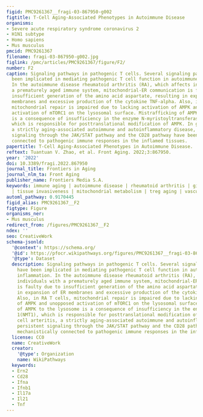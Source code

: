 ```yaml
---
figid: PMC9261367__fragi-03-867950-g002
figtitle: T-Cell Aging-Associated Phenotypes in Autoimmune Disease
organisms:
- Severe acute respiratory syndrome coronavirus 2
- H1N1 subtype
- Homo sapiens
- Mus musculus
pmcid: PMC9261367
filename: fragi-03-867950-g002.jpg
figlink: /pmc/articles/PMC9261367/figure/F2/
number: F2
caption: Signaling pathways in pathogenic T cells. Several signaling pathways have
  been implicated in mediating pathogenic T cell function in autoimmune tissue inflammation.
  In the autoimmune disease rheumatoid arthritis (RA), which affects individuals with
  a prematurely aged immune system, mitochondrial-ER communication is faulty due to
  insufficient generation of the amino acid aspartate, resulting in expansion of ER
  membranes and excessive production of the cytokine TNF-alpha. Also, in RA T cells,
  mitochondrial repair is impaired due to lacking activation of AMPK and unopposed
  activation of mTORC1 on the lysosomal surface. Mistrafficking of AMPK to the lysosome
  is a consequence of insufficiency in the enzyme N-myristoyltransferase 1(NMT1),
  which is responsible for posttranslational modification of AMPK. In giant cell arteritis,
  a strictly aging-associated autoimmune and autoinflammatory disease, persistent
  signaling through the JAK/STAT pathway and the CD28 pathway have been mechanistically
  connected to pathogenic immune responses in the inflamed tissues.
papertitle: T-Cell Aging-Associated Phenotypes in Autoimmune Disease.
reftext: Tuantuan V. Zhao, et al. Front Aging. 2022;3:867950.
year: '2022'
doi: 10.3389/fragi.2022.867950
journal_title: Frontiers in Aging
journal_nlm_ta: Front Aging
publisher_name: Frontiers Media S.A.
keywords: immune aging | autoimmune disease | rheumatoid arthritis | giant cell arteritis
  | tissue invasiveness | mitochondrial metabolism | treg aging | vasculitis
automl_pathway: 0.9170445
figid_alias: PMC9261367__F2
figtype: Figure
organisms_ner:
- Mus musculus
redirect_from: /figures/PMC9261367__F2
ndex: ''
seo: CreativeWork
schema-jsonld:
  '@context': https://schema.org/
  '@id': https://pfocr.wikipathways.org/figures/PMC9261367__fragi-03-867950-g002.html
  '@type': Dataset
  description: Signaling pathways in pathogenic T cells. Several signaling pathways
    have been implicated in mediating pathogenic T cell function in autoimmune tissue
    inflammation. In the autoimmune disease rheumatoid arthritis (RA), which affects
    individuals with a prematurely aged immune system, mitochondrial-ER communication
    is faulty due to insufficient generation of the amino acid aspartate, resulting
    in expansion of ER membranes and excessive production of the cytokine TNF-alpha.
    Also, in RA T cells, mitochondrial repair is impaired due to lacking activation
    of AMPK and unopposed activation of mTORC1 on the lysosomal surface. Mistrafficking
    of AMPK to the lysosome is a consequence of insufficiency in the enzyme N-myristoyltransferase
    1(NMT1), which is responsible for posttranslational modification of AMPK. In giant
    cell arteritis, a strictly aging-associated autoimmune and autoinflammatory disease,
    persistent signaling through the JAK/STAT pathway and the CD28 pathway have been
    mechanistically connected to pathogenic immune responses in the inflamed tissues.
  license: CC0
  name: CreativeWork
  creator:
    '@type': Organization
    name: WikiPathways
  keywords:
  - Ern2
  - Cd28
  - Ifna
  - Ifnb1
  - Il17a
  - Il21
  - Tnf
---
```

